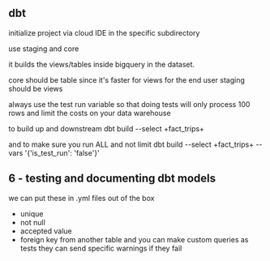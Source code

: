 ## dbt

initialize project via cloud IDE in the specific subdirectory

use staging and core

it builds the views/tables inside bigquery in the dataset.

core should be table since it's faster for views for the end user
staging should be views

always use the test run variable so that doing tests will only process 100 rows and limit the costs on your data warehouse

to build up and downstream
dbt build --select +fact_trips+

and to make sure you run ALL and not limit
dbt build --select +fact_trips+ --vars '{'is_test_run': 'false'}'

## 6 - testing and documenting dbt models

we can put these in .yml files
out of the box

- unique
- not null
- accepted value
- foreign key from another table
  and you can make custom queries as tests
  they can send specific warnings if they fail
